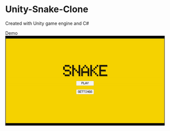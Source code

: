 # Unity-Snake-Clone
Created with Unity game engine and C#

Demo
![](https://github.com/LKASTI/Unity-Snake-Clone/blob/main/snake-demo.gif)
